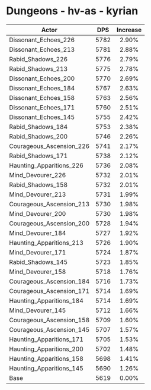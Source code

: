 # Dungeons - hv-as - kyrian
| Actor | DPS | Increase |
|---|:---:|:---:|
|Dissonant_Echoes_226|5782|2.90%|
|Dissonant_Echoes_213|5781|2.88%|
|Rabid_Shadows_226|5776|2.79%|
|Rabid_Shadows_213|5775|2.78%|
|Dissonant_Echoes_200|5770|2.69%|
|Dissonant_Echoes_184|5767|2.63%|
|Dissonant_Echoes_158|5763|2.56%|
|Dissonant_Echoes_171|5760|2.51%|
|Dissonant_Echoes_145|5755|2.42%|
|Rabid_Shadows_184|5753|2.38%|
|Rabid_Shadows_200|5746|2.26%|
|Courageous_Ascension_226|5741|2.17%|
|Rabid_Shadows_171|5738|2.12%|
|Haunting_Apparitions_226|5736|2.08%|
|Mind_Devourer_226|5732|2.01%|
|Rabid_Shadows_158|5732|2.01%|
|Mind_Devourer_213|5731|1.99%|
|Courageous_Ascension_213|5730|1.98%|
|Mind_Devourer_200|5730|1.98%|
|Courageous_Ascension_200|5728|1.94%|
|Mind_Devourer_184|5727|1.92%|
|Haunting_Apparitions_213|5726|1.90%|
|Mind_Devourer_171|5724|1.87%|
|Rabid_Shadows_145|5723|1.85%|
|Mind_Devourer_158|5718|1.76%|
|Courageous_Ascension_184|5716|1.73%|
|Courageous_Ascension_171|5714|1.69%|
|Haunting_Apparitions_184|5714|1.69%|
|Mind_Devourer_145|5712|1.66%|
|Courageous_Ascension_158|5709|1.60%|
|Courageous_Ascension_145|5707|1.57%|
|Haunting_Apparitions_171|5705|1.53%|
|Haunting_Apparitions_200|5702|1.48%|
|Haunting_Apparitions_158|5698|1.41%|
|Haunting_Apparitions_145|5690|1.26%|
|Base|5619|0.00%|
